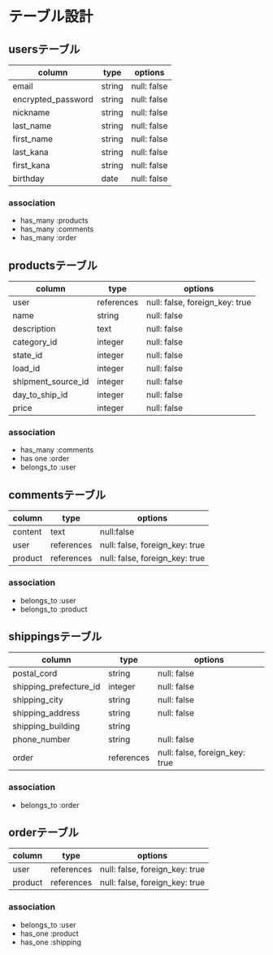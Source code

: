 # テーブル設計

## usersテーブル

| column             | type      | options     |
|--------------------|-----------|-------------|
| email              | string    | null: false |
| encrypted_password | string    | null: false |
| nickname           | string    | null: false |
| last_name          | string    | null: false |
| first_name         | string    | null: false |
| last_kana          | string    | null: false |
| first_kana         | string    | null: false |
| birthday           | date      | null: false |

### association

- has_many :products
- has_many :comments 
- has_many :order


## productsテーブル

| column             | type       | options                        |
|--------------------|------------|--------------------------------|
| user               | references | null: false, foreign_key: true |
| name               | string     | null: false                    |
| description        | text       | null: false                    |   
| category_id        | integer    | null: false                    |
| state_id           | integer    | null: false                    |
| load_id            | integer    | null: false                    |
| shipment_source_id | integer    | null: false                    |
| day_to_ship_id     | integer    | null: false                    |
| price              | integer    | null: false                    |

### association

- has_many :comments
- has one :order
- belongs_to :user


## commentsテーブル

| column     | type       | options                        |
|------------|------------|--------------------------------|
| content    | text       | null:false                     |
| user       | references | null: false, foreign_key: true |
| product    | references | null: false, foreign_key: true |

### association

- belongs_to :user
- belongs_to :product

## shippingsテーブル

| column                 | type       | options                        |
|------------------------|------------|--------------------------------|
| postal_cord            | string     | null: false                    |
| shipping_prefecture_id | integer    | null: false                    |
| shipping_city          | string     | null: false                    |
| shipping_address       | string     | null: false                    |
| shipping_building      | string     |                                |
| phone_number           | string     | null: false                    |
| order                  | references | null: false, foreign_key: true |

   
  
### association

- belongs_to :order


## orderテーブル

| column      | type       | options                        |
|-------------|------------|--------------------------------|
| user        | references | null: false, foreign_key: true |
| product     | references | null: false, foreign_key: true |


### association

- belongs_to :user
- has_one :product
- has_one :shipping



